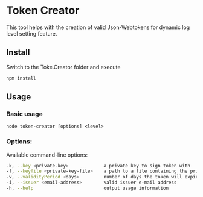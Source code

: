 # Token Creator

This tool helps with the creation of valid Json-Webtokens for dynamic log level setting feature. 

## Install
Switch to the Toke.Creator folder and execute
```sh
npm install
```

## Usage

### Basic usage
```node token-creator [options] <level>```

### Options:
Available command-line options:
```sh
-k, --key <private-key>             a private key to sign token with
-f, --keyfile <private-key-file>    a path to a file containing the private key
-v, --validityPeriod <days>         number of days the token will expire after
-i, --issuer <email-address>        valid issuer e-mail address
-h, --help                          output usage information
```
